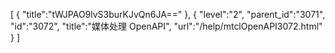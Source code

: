 [
	{
		"title":"tWJPAO9lvS3burKJvQn6JA=="
	},
	{
		"level":"2",
		"parent_id":"3071",
		"id":"3072",
		"title":"媒体处理 OpenAPI",
		"url":"/help/mtclOpenAPI3072.html"
	}
]